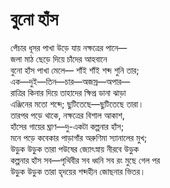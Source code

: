 # বুনো হাঁস

পেঁচার ধূসর পাখা উড়ে যায় নক্ষত্রের পানে—  
জলা মাঠ ছেড়ে দিয়ে চাঁদের আহবানে  
বুনো হাঁস পাখা মেলে— শাঁই শাঁই শব্দ শুনি তার;  
এক—দুই—তিন—চার—অজস্র—অপার—  
রাত্রির কিনার দিয়ে তাহাদের ক্ষিপ্র ডানা ঝাড়া  
এঞ্জিনের মতো শব্দে; ছুটিতেছে—ছুটিতেছে তারা।  
তারপর পড়ে থাকে, নক্ষত্রের বিশাল আকাশ,  
হাঁসের গায়ের ঘ্রাণ—দু-একটা কল্পনার হাঁস;  
মনে পড়ে কবেকার পাড়াগাঁর অরুণিমা স্যানালের মুখ;  
উড়ুক উড়ুক তারা পউষের জ্যোৎস্নায় নীরবে উড়ুক  
কল্পনার হাঁস সব—পৃথিবীর সব ধ্বনি সব রং মুছে গেল পর  
উড়ুক উড়ুক তারা হৃদয়ের শব্দহীন জোছনার ভিতর।

